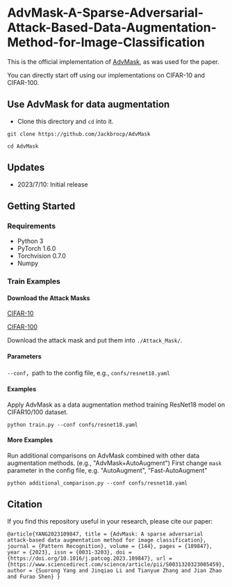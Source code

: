 # AdvMask-A-Sparse-Adversarial-Attack-Based-Data-Augmentation-Method-for-Image-Classification

This is the official implementation of [AdvMask](https://www.sciencedirect.com/science/article/abs/pii/S0031320323005459), as was used for the paper.
 
You can directly start off using our implementations on CIFAR-10 and CIFAR-100.
## Use AdvMask for data augmentation
- Clone this directory and `cd`  into it.
 
`git clone https://github.com/Jackbrocp/AdvMask` 

`cd AdvMask`

## Updates
- 2023/7/10: Initial release

## Getting Started
### Requirements
- Python 3
- PyTorch 1.6.0
- Torchvision 0.7.0
- Numpy
<!-- Install a fitting Pytorch version for your setup with GPU support, as our implementation  -->

### Train Examples 
#### Download the Attack Masks
[CIFAR-10](https://drive.google.com/file/d/1Y7BR3--gQfeXO9S7KPe3FirbhEiAbtUk/view?usp=sharing)

[CIFAR-100](https://drive.google.com/file/d/1bqf3tMpmng-jq-JplM1hGup7_BYYmxob/view?usp=drive_link)

Download the attack mask and put them into  ```./Attack_Mask/```.
#### Parameters
```--conf```，path to the config file, e.g., ```confs/resnet18.yaml```
#### Examples 
Apply AdvMask as a data augmentation method training ResNet18 model on CIFAR10/100 dataset.

```python train.py --conf confs/resnet18.yaml```

#### More Examples
Run additional comparisons on AdvMask combined with other data augmentation methods. (e.g., "AdvMask+AutoAugment")
First change ```mask``` parameter in the config file, e.g. "AutoAugment", "Fast-AutoAugment"

```python additional_comparison.py --conf confs/resnet18.yaml```

## Citation
If you find this repository useful in your research, please cite our paper:

`
@article{YANG2023109847,
title = {AdvMask: A sparse adversarial attack-based data augmentation method for image classification},
journal = {Pattern Recognition},
volume = {144},
pages = {109847},
year = {2023},
issn = {0031-3203},
doi = {https://doi.org/10.1016/j.patcog.2023.109847},
url = {https://www.sciencedirect.com/science/article/pii/S0031320323005459},
author = {Suorong Yang and Jinqiao Li and Tianyue Zhang and Jian Zhao and Furao Shen}
}
`
